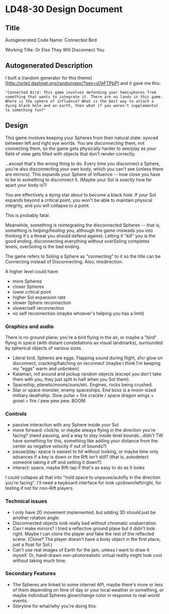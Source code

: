 # LD48-30 Design Document

## Title

Autogenerated Code Name: Connected Bird

Working Title: Or Else They Will Disconnect You


## Autogenerated Description

I built a (random generator for this theme)[http://orteil.dashnet.org/randomgen/?gen=d7eFTPbP] and it gave me this:

	"Connected Bird: This game involves defending your hemispheres from something that wants to integrate it. There are no lands in this game.  Where is the sphere of influence? What is the best way to attach a dying black hole and an earth, then what if you weren't supplemental to something fun?"


## Design

This game involves keeping your Spheres from their natural state: synced between left and right eye worlds. You are *disconnecting* them, not connecting them, so the game gets physically harder to see/play as your field of view gets filled with objects that don't render correctly.

...except that's the wrong thing to do. Every time you disconnect a Sphere, you're also disconnecting your own body, which you can't see (unless there are mirrors). This expands your Sphere of Influence -- how close you have to be to something to disconnect it. (Maybe your SoI is *exactly* how far apart your body is?)

You are effectively a dying star about to become a black hole. If your SoI expands beyond a critical point, you won't be able to maintain physical integrity, and you will collapse to a point.

This is probably fatal.

Meanwhile, something is reintegrating the disconnected Spheres -- that is, something is *helping/healing* you, although the game misleads you into thinking it's a threat you should defend against. Letting it "kill" you is the good ending, disconnecting everything without overSoIing completes levels, overSoIing is the bad ending.

The game refers to SoIing a Sphere as "connecting" to it so the title can be Connecting instead of Disconnecting. Also, misdirection.

A higher level could have:
- more Spheres
- closer Spheres
- lower critical point
- higher SoI expansion rate
- slower Sphere reconnection
- slower/self reconnection
- no self reconnection (maybe whoever's helping you has a limit)


### Graphics and audio

There is no ground plane; you're a bird flying in the air, or maybe a "bird" flying in space (with distant constellations as visual landmarks), surrounded by spherical objects of various sizes.

- Literal bird, Spheres are eggs. Flapping sound during flight, sfxr glow on disconnect, cracking/hatching on reconnect (maybe I think I'm keeping my "eggs" warm and unbroken)
- Katamari, roll around and pickup random objects (except you don't take them with you, they just split in half when you SoI them).
- Spaceship, planets/moons/suns/etc. Engines, rocks being crushed.
- Star or space monster, enemy spaceships. End boss is a moon-sized military deathship. Slow pulse + fire crackle / space dragon wings + growl + fire / pew pew pew. BOOM.


### Controls

- passive interaction with any Sphere inside your SoI
- move forward: click/w, or maybe always flying in the direction you're facing? (need pausing, and a way to stay inside level bounds...didn't TW have something for this, something like adding your distance from the center as negative velocity if out of bounds?)
- pause/play: space is easiest to hit without looking, or maybe time only advances if a key is down or the Rift isn't still? (that is, autodetect someone taking it off and setting it down?).
- interact: space, maybe Rift-tap if that's as easy to do as it looks

I could collapse all that into "hold space to unpause/autofly in the direction you're facing". I'll need a keyboard interface for look up/down/left/right, for testing if not for non-Rift players.


### Technical issues

- I only have 2D movement implemented, but adding 3D should just be another rotation angle.
- Disconnected objects look really bad without chromatic unaberration.
- Can I make mirrors? I tried a reflective ground plane but it didn't look right. Maybe I can clone the player and fake the rest of the reflected scene. (Clone? The player doesn't have a body object in the first place, just a float for SoI.)
- Can't use real images of Earth for the jam, unless I want to draw it myself. Or, hand-drawn non-photorealistic virtual reality might look cool without taking much time.

### Secondary Features

- The Spheres are linked to some internet API, maybe there's more or less of them depending on time of day or your local weather or something, or maybe individual Spheres glow/change color in response to real-world events.
- Storyline for what/why you're doing this.
